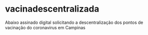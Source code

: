 # vacinadescentralizada
Abaixo assinado digital solicitando a descentralização dos pontos de vacinação do coronavirus em Campinas
